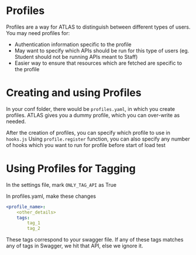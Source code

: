 Profiles
=====

Profiles are a way for ATLAS to distinguish between different types of users.
You may need profiles for:

- Authentication information specific to the profile
- May want to specify which APIs should be run for this type of users (eg. Student should not be running APIs meant to Staff)
- Easier way to ensure that resources which are fetched are specific to the profile


Creating and using Profiles
=======
In your conf folder, there would be `profiles.yaml`, in which you create profiles.
ATLAS gives you a dummy profile, which you can over-write as needed.


After the creation of profiles, you can specify which profile to use in `hooks.js`
Using `profile.register` function, you can also specify any number of hooks which you want to run for profile before start of load test


Using Profiles for Tagging
==========================

In the settings file, mark `ONLY_TAG_API` as True

In profiles.yaml, make these changes
```yaml
<profile_name>:
    <other_details>
    tags:
        tag_1
        tag_2
```

These tags correspond to your swagger file.
If any of these tags matches any of tags in Swagger, we hit that API, else we ignore it.
